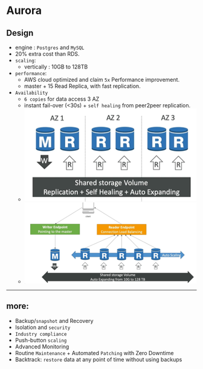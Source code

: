 # Aurora
## Design
- engine : `Postgres` and `MySQL`
- 20% extra cost than RDS.
- `scaling`: 
  - vertically : 10GB to 128TB
- `performance`:
  - AWS cloud optimized and claim `5x` Performance improvement.
  - master + 15 Read Replica, with fast replication.
- `Availability`
  - `6 copies` for data access 3 AZ
  - instant fail-over (<30s) + `self healing` from peer2peer replication.
  - ![img.png](img.png)
  - ![img_1.png](img_1.png)
---
## more:
  - Backup/`snapshot` and Recovery
  - Isolation and `security`
  - `Industry compliance`
  - Push-button `scaling`  
  - Advanced Monitoring
  - Routine `Maintenance` + Automated `Patching` with Zero Downtime
  - Backtrack: `restore` data at any point of time without using backups